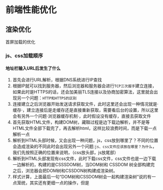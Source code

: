 # 前端性能优化
## 渲染优化
首屏加载的优化
### js、css加载顺序
#### 地址栏输入URL后发生了什么
1. 首先会进行URL解析，根据DNS系统进行IP查找
2. 根据IP就可以找到服务器，然后浏览器和服务器会进行`TCP三次握手`建立连接，如果此时是HTTPS的话，还会加美丽TLS连接以及协商加密算法，这里就会出现另一个问题：`HTTP和HTTPS的区别`
3. 连接建立之后浏览器开始发送请求获取文件，此时这里还会出现一种情况就是·缓存·，建立连接后是走缓存还是直接重新获取，需要看后台的设置，所以这里会有另外一个问题·浏览器缓存机制·，此时假设没有缓存，直接去获取文件
4. 首先获取HTML文件，构建DOM树，藏鞥过程是边下载边解析，并不是等HTML文件全部下载完了，再去解析html，这样比较浪费时间，而是下载一点解析一点
5. 解析到HTML头部时候，又会出现一种问题，js，css放到哪里了？不同的位置会造成渲染的不同此时会出现另外一个问题:`js、css文件应该放在哪里？为什么`，我们先按照正确的位置来说明，（css放头部，js放尾部）
6. 解析到HTML头部发现有css文件，此时下载css文件，css文件也是一边下载一边解析的，构建的是CSSSDOM树，当DOM树和 CSSDOM 树全部构建完之后，浏览器会把DOM树和CSSDON树构建成渲染树。
7. 样式计算，上面最后一句“DOM树和CSSDOM树会一起构建渲染树”说的有一点笼统，其实还有更细一点的操作，但是